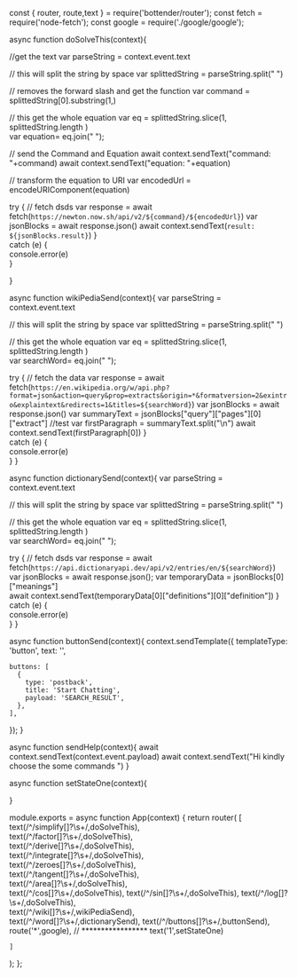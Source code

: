 const { router, route,text } = require('bottender/router');
const fetch = require('node-fetch');
const google = require('./google/google');


async function doSolveThis(context){

  //get the text
  var parseString = context.event.text

  // this will split the string by space 
  var splittedString = parseString.split(" ")

  // removes the forward slash and get the function 
  var command = splittedString[0].substring(1,)

  // this get the whole equation 
  var eq = splittedString.slice(1, splittedString.length )  
  var equation= eq.join(" ");

  // send the Command and Equation 
  await context.sendText("command: "+command)
  await context.sendText("equation: "+equation)
  
    
  // transform the equation to URI
  var encodedUrl = encodeURIComponent(equation)
  
  try {
    // fetch dsds
    var response = await fetch(`https://newton.now.sh/api/v2/${command}/${encodedUrl}`)
    var jsonBlocks = await response.json()
    await context.sendText(`result: ${jsonBlocks.result}`)
  }  
  catch (e) {    
    console.error(e)    
  }
 
}


async function wikiPediaSend(context){
  var parseString = context.event.text

  // this will split the string by space 
  var splittedString = parseString.split(" ") 

  // this get the whole equation 
  var eq = splittedString.slice(1, splittedString.length )  
  var searchWord= eq.join(" ");

  try {
    // fetch the data
    var response = await fetch(`https://en.wikipedia.org/w/api.php?format=json&action=query&prop=extracts&origin=*&formatversion=2&exintro&explaintext&redirects=1&titles=${searchWord}`)
    var jsonBlocks = await response.json()
    var summaryText = jsonBlocks["query"]["pages"][0]["extract"]
    //test
    var firstParagraph = summaryText.split("\n")
    await context.sendText(firstParagraph[0])
  }  
  catch (e) {    
    console.error(e)    
  }
}

async function dictionarySend(context){
  var parseString = context.event.text

  // this will split the string by space 
  var splittedString = parseString.split(" ") 

  // this get the whole equation 
  var eq = splittedString.slice(1, splittedString.length )  
  var searchWord= eq.join(" ");

  try {
    // fetch dsds
    var response = await fetch(`https://api.dictionaryapi.dev/api/v2/entries/en/${searchWord}`)
    var jsonBlocks = await response.json();
     var temporaryData = jsonBlocks[0]["meanings"]    
    await context.sendText(temporaryData[0]["definitions"][0]["definition"])
  }  
  catch (e) {    
    console.error(e)    
  }
}

async function buttonSend(context){
  context.sendTemplate({
    templateType: 'button',
    text: '',

    
    buttons: [
      {
        type: 'postback',
        title: 'Start Chatting',
        payload: 'SEARCH_RESULT',
      },
    ],
  });
}

async function sendHelp(context){
  await context.sendText(context.event.payload)
  await context.sendText("Hi kindly choose the some  commands ") 
}

async function setStateOne(context){
  
}


module.exports = async function App(context) {
  return router(
    [     
      text(/^\/simplify[]?\s+/,doSolveThis),  
      text(/^\/factor[]?\s+/,doSolveThis),  
      text(/^\/derive[]?\s+/,doSolveThis),  
      text(/^\/integrate[]?\s+/,doSolveThis),  
      text(/^\/zeroes[]?\s+/,doSolveThis),  
      text(/^\/tangent[]?\s+/,doSolveThis),  
      text(/^\/area[]?\s+/,doSolveThis),  
      text(/^\/cos[]?\s+/,doSolveThis),
      text(/^\/sin[]?\s+/,doSolveThis),
      text(/^\/log[]?\s+/,doSolveThis),  
      text(/^\/wiki[]?\s+/,wikiPediaSend),  
      text(/^\/word[]?\s+/,dictionarySend), 
      text(/^\/buttons[]?\s+/,buttonSend),
      route('*',google),
      // *****************
      text('1',setStateOne)

    ]

  );
};
